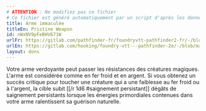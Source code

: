 ```yaml
---
# ATTENTION : Ne modifiez pas ce fichier
# Ce fichier est généré automatiquement par un script d'après les données du module Foundry VTT officiel et de sa traduction
title: Arme immaculée
titleEn: Pristine Weapon
id: nWxNV9pFeBHV671W
urlFr: https://gitlab.com/pathfinder-fr/foundryvtt-pathfinder2-fr/-/blob/master/data/feats/nWxNV9pFeBHV671W.htm
urlEn: https://gitlab.com/hooking/foundry-vtt---pathfinder-2e/-/blob/master/packs/data/feats.db/pristine-weapon.json
layout: dons
---
```

Votre arme verdoyante peut passer les résistances des créatures magiques. L'arme est considérée comme en fer froid et en argent. Si vous obtenez un succès critique pour toucher une créature qui a une faiblesse au fer froid ou à l'argent, la cible subit [[/r 1d6 #saignement persistant]] dégâts de saignement persistants lorsque les énergies primordiales contenues dans votre arme ralentissent sa guérison naturelle.
